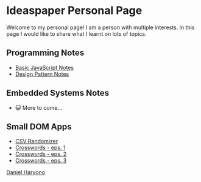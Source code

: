 <script type="text/javascript" src="https://platform.linkedin.com/badges/js/profile.js" async defer>
</script>
# Ideaspaper Personal Page

Welcome to my personal page! I am a person with multiple interests. In this page I would like to share what I learnt on lots of topics.

## Programming Notes

- [Basic JavaScript Notes](https://github.com/ideaspaper/class-notes-p0)
- [Design Pattern Notes](https://github.com/ideaspaper/design-pattern-notes)

## Embedded Systems Notes

- 😺️ More to come...

## Small DOM Apps

- [CSV Randomizer](https://ideaspaper.github.io/csv-randomizer/)
- [Crosswords - eps. 1](https://ideaspaper.github.io/crosswords-1/)
- [Crosswords - eps. 2](https://ideaspaper.github.io/crosswords-2/)
- [Crosswords - eps. 3](https://ideaspaper.github.io/crosswords-3/)

<div class="LI-profile-badge"  data-version="v1" data-size="medium" data-locale="en_US" data-type="horizontal" data-theme="dark" data-vanity="danielharyono"><a class="LI-simple-link" href='https://id.linkedin.com/in/danielharyono?trk=profile-badge'>Daniel Haryono</a></div>